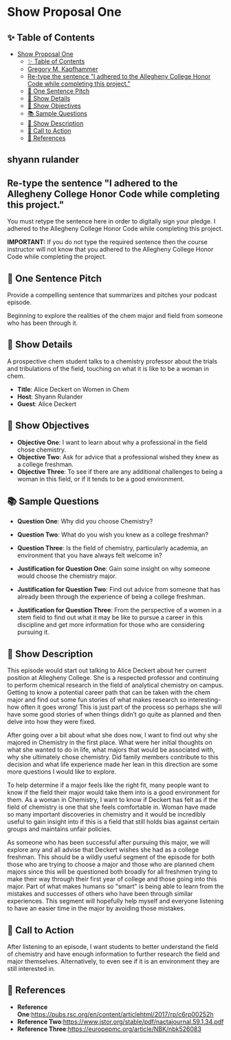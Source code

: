 # Show Proposal One

## ✨ Table of Contents

<!---toc start-->

* [Show Proposal One](#show-proposal-one)
  * [✨ Table of Contents](#-table-of-contents)
  * [Gregory M. Kapfhammer](#gregory-m-kapfhammer)
  * [Re-type the sentence "I adhered to the Allegheny College Honor Code while completing this project."](#re-type-the-sentence-i-adhered-to-the-allegheny-college-honor-code-while-completing-this-project)
  * [🏁 One Sentence Pitch](#-one-sentence-pitch)
  * [🔬 Show Details](#-show-details)
  * [📝 Show Objectives](#-show-objectives)
  * [📚 Sample Questions](#-sample-questions)
  * [🎉 Show Description](#-show-description)
  * [📢 Call to Action](#-call-to-action)
  * [🦜 References](#-references)

<!---toc end-->

## shyann rulander

## Re-type the sentence "I adhered to the Allegheny College Honor Code while completing this project."

You must retype the sentence here in order to digitally sign your pledge.
I adhered to the Allegheny College Honor Code while completing this project.

**IMPORTANT:** If you do not type the required sentence then the course
instructor will not know that you adhered to the Allegheny College Honor Code
while completing the project.

## 🏁 One Sentence Pitch

Provide a compelling sentence that summarizes and pitches your podcast
episode.

Beginning to explore the realities of the chem major and field from someone who has been through it.  
## 🔬 Show Details
A prospective chem student talks to a chemistry professor about the trials and tribulations of the field, touching on what it is like to be a woman in chem.  

- **Title**: Alice Deckert on Women in Chem
- **Host**: Shyann Rulander
- **Guest**: Alice Deckert  

## 📝 Show Objectives

- **Objective One**: I want to learn about why a professional in the field chose chemistry.
- **Objective Two**: Ask for advice that a professional wished they knew as a college freshman. 
- **Objective Three**: To see if there are any additional challenges to being a woman in this field, or if it tends to be a good environment. 

## 📚 Sample Questions

- **Question One**: Why did you choose Chemistry?
- **Question Two**: What do you wish you knew as a college freshman?
- **Question Three**: Is the field of chemistry, particularly academia, an environment that you have always felt welcome in?

- **Justification for Question One**: Gain some insight on why someone would choose the chemistry major. 
- **Justification for Question Two**: Find out advice from someone that has already been through the experience of being a college freshman.
- **Justification for Question Three**: From the perspective of a women in a stem field to find out what it may be like to pursue a career in this discipline and get more information for those who are considering pursuing it.

## 🎉 Show Description

This episode would start out talking to Alice Deckert about her current position at Allegheny College. She is a respected professor and continuing to perform chemical research in the field of analytical chemistry on campus. Getting to know a potential career path that can be taken with the chem major and find out some fun stories of what makes research so interesting- how often it goes wrong! This is just part of the process so perhaps she will have some good stories of when things didn’t go quite as planned and then delve into how they were fixed.

After going over a bit about what she does now, I want to find out why she majored in Chemistry in the first place. What were her initial thoughts on what she wanted to do in life, what majors that would be associated with, why she ultimately chose chemistry. Did family members contribute to this decision and what life experience made her lean in this direction are some more questions I would like to explore. 

To help determine if a major feels like the right fit, many people want to know if the field their major would take them into is a good environment for them. As a woman in Chemistry, I want to know if Deckert has felt as if the field of chemistry is one that she feels comfortable in. Woman have made so many important discoveries in chemistry and it would be incredibly useful to gain insight into if this is a field that still holds bias against certain groups and maintains unfair policies.

As someone who has been successful after pursuing this major, we will explore any and all advise that Deckert wishes she had as a college freshman. This should be a wildly useful segment of the episode for both those who are trying to choose a major and those who are planned chem majors since this will be questioned both broadly for all freshmen trying to make their way through their first year of college and those going into this major. Part of what makes humans so "smart" is being able to learn from the mistakes and successes of others who have been through similar experiences. This segment will hopefully help myself and everyone listening to have an easier time in the major by avoiding those mistakes. 
  
## 📢 Call to Action

After listening to an episode, I want students to better understand the field of chemistry and have enough information to further research the field and major themselves. Alternatively, to even see if it is an environment they are still interested in. 

## 🦜 References

- **Reference One**:https://pubs.rsc.org/en/content/articlehtml/2017/rp/c6rp00252h
- **Reference Two**:https://www.jstor.org/stable/pdf/nactajournal.59.1.34.pdf
- **Reference Three**:https://europepmc.org/article/NBK/nbk526083
